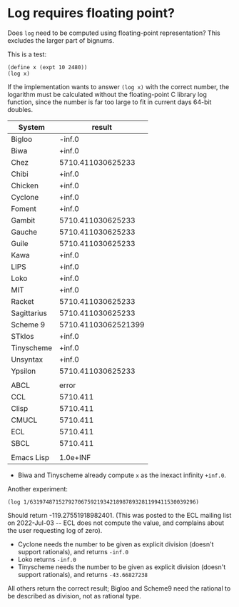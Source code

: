 # Log requires floating point?

Does `log` need to be computed using floating-point representation?
This excludes the larger part of bignums.

This is a test:

```
(define x (expt 10 2480))
(log x)
```

If the implementation wants to answer `(log x)` with the correct
number, the logarithm must be calculated without the floating-point 
C library log function, since the number is far too large to fit 
in current days 64-bit doubles.

|System      | result |
|------------|--------|
|Bigloo      | -inf.0 |
|Biwa        | +inf.0 |
|Chez        | 5710.411030625233 |
|Chibi       | +inf.0 |
|Chicken     | +inf.0 |
|Cyclone     | +inf.0 |
|Foment      | +inf.0 |
|Gambit      | 5710.411030625233 |
|Gauche      | 5710.411030625233 |
|Guile       | 5710.411030625233 |
|Kawa        | +inf.0 |
|LIPS        | +inf.0 |
|Loko        | +inf.0 |
|MIT         | +inf.0 |
|Racket      | 5710.411030625233 |
|Sagittarius | 5710.411030625233 |
|Scheme 9    | 5710.41103062521399 |
|STklos      | +inf.0 |
|Tinyscheme  | +inf.0 |
|Unsyntax    | +inf.0 |
|Ypsilon     | 5710.411030625233
|            |          |
| ABCL       | error    |
| CCL        | 5710.411 |
| Clisp      | 5710.411 |
| CMUCL      | 5710.411 |
| ECL        | 5710.411 |
| SBCL       | 5710.411 |
|            |          |
|Emacs Lisp  | 1.0e+INF |


* Biwa and Tinyscheme already compute `x` as the inexact infinity `+inf.0`.


Another experiment:

```
(log 1/6319748715279270675921934218987893281199411530039296)
```
Should return -119.27551918982401. (This was posted to the ECL mailing list on 2022-Jul-03 -- ECL does not compute the value, and complains about the user requesting log of zero).

* Cyclone needs the number to be given as explicit division (doesn't support rationals), and returns `-inf.0`
* Loko returns `-inf.0`
* Tinyscheme needs the number to be given as explicit division (doesn't support rationals), and returns `-43.66827238`

All others return the correct result; Bigloo and Scheme9 need the rational to be described as division, not as rational type.
